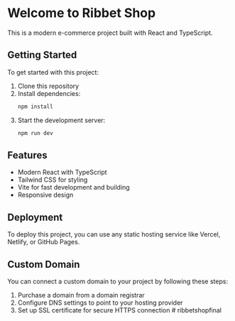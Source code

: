 # Welcome to Ribbet Shop

This is a modern e-commerce project built with React and TypeScript.

## Getting Started

To get started with this project:

1. Clone this repository
2. Install dependencies:
   ```bash
   npm install
   ```
3. Start the development server:
   ```bash
   npm run dev
   ```

## Features

- Modern React with TypeScript
- Tailwind CSS for styling
- Vite for fast development and building
- Responsive design

## Deployment

To deploy this project, you can use any static hosting service like Vercel, Netlify, or GitHub Pages.

## Custom Domain

You can connect a custom domain to your project by following these steps:

1. Purchase a domain from a domain registrar
2. Configure DNS settings to point to your hosting provider
3. Set up SSL certificate for secure HTTPS connection
#   r i b b e t s h o p f i n a l  
 